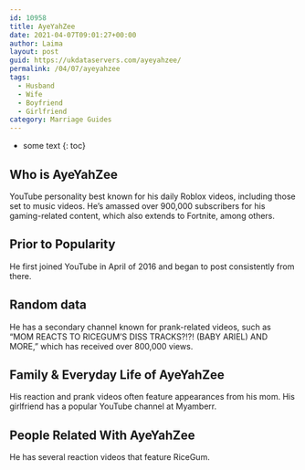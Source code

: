 ```yaml
---
id: 10958
title: AyeYahZee
date: 2021-04-07T09:01:27+00:00
author: Laima
layout: post
guid: https://ukdataservers.com/ayeyahzee/
permalink: /04/07/ayeyahzee
tags:
  - Husband
  - Wife
  - Boyfriend
  - Girlfriend
category: Marriage Guides
---
```


* some text
{: toc}


## Who is AyeYahZee
                  
                  
                  
YouTube personality best known for his daily Roblox videos, including those set to music videos. He&#8217;s amassed over 900,000 subscribers for his gaming-related content, which also extends to Fortnite, among others.
                  
              
            
              
            
                
                
                
## Prior to Popularity
                  
                  
                  
He first joined YouTube in April of 2016 and began to post consistently from there.
                  
              
            
              
            
                
                
                
## Random data
                  
                  
                  
He has a secondary channel known for prank-related videos, such as &#8220;MOM REACTS TO RICEGUM&#8217;S DISS TRACKS?!?! (BABY ARIEL) AND MORE,&#8221; which has received over 800,000 views. 
                  
              
            
              
            
                
                
                
## Family & Everyday Life of AyeYahZee
                  
                  
                  
His reaction and prank videos often feature appearances from his mom. His girlfriend has a popular YouTube channel at Myamberr.
                  
              
            
              
            
                
                
                
## People Related With AyeYahZee
                  
                  
                  
He has several reaction videos that feature RiceGum. 
                  
              
            
              
            
                
              
            
              
              
            
            
              
            
          
          
          